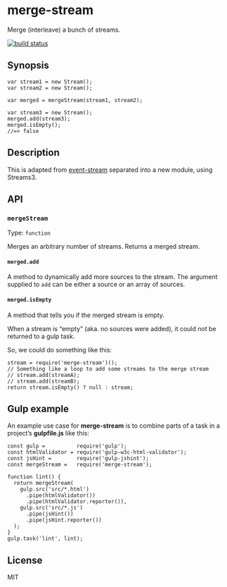 merge-stream
============

Merge (interleave) a bunch of streams.

[![build status](https://secure.travis-ci.org/grncdr/merge-stream.svg?branch=master)](http://travis-ci.org/grncdr/merge-stream)

Synopsis
--------

    var stream1 = new Stream();
    var stream2 = new Stream();

    var merged = mergeStream(stream1, stream2);

    var stream3 = new Stream();
    merged.add(stream3);
    merged.isEmpty();
    //=> false

Description
-----------

This is adapted from [event-stream](https://github.com/dominictarr/event-stream) separated into a new module, using Streams3.

API
---

### `mergeStream`

Type: `function`

Merges an arbitrary number of streams. Returns a merged stream.

#### `merged.add`

A method to dynamically add more sources to the stream. The argument supplied to `add` can be either a source or an array of sources.

#### `merged.isEmpty`

A method that tells you if the merged stream is empty.

When a stream is “empty” (aka. no sources were added), it could not be returned to a gulp task.

So, we could do something like this:

    stream = require('merge-stream')();
    // Something like a loop to add some streams to the merge stream
    // stream.add(streamA);
    // stream.add(streamB);
    return stream.isEmpty() ? null : stream;

Gulp example
------------

An example use case for **merge-stream** is to combine parts of a task in a project’s **gulpfile.js** like this:

    const gulp =          require('gulp');
    const htmlValidator = require('gulp-w3c-html-validator');
    const jsHint =        require('gulp-jshint');
    const mergeStream =   require('merge-stream');

    function lint() {
      return mergeStream(
        gulp.src('src/*.html')
          .pipe(htmlValidator())
          .pipe(htmlValidator.reporter()),
        gulp.src('src/*.js')
          .pipe(jsHint())
          .pipe(jsHint.reporter())
      );
    }
    gulp.task('lint', lint);

License
-------

MIT
